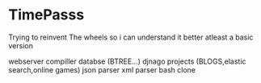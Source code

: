 # TimePasss
Trying to reinvent The wheels so i can understand it better atleast a basic version 


webserver
compiller 
databse (BTREE...)
djnago projects (BLOGS,elastic search,online games)
json parser
xml parser
bash clone

